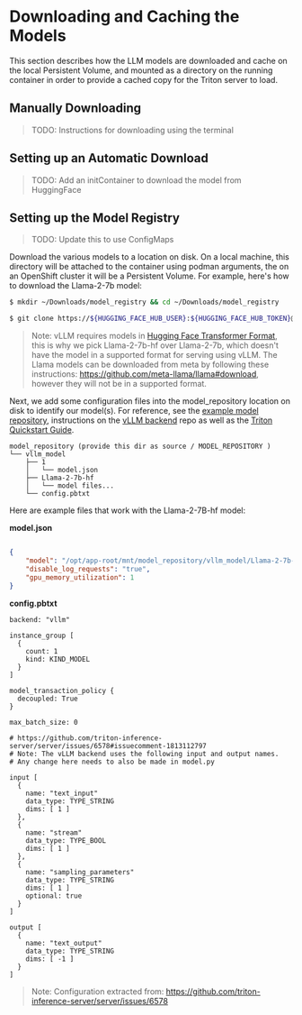 # Downloading and Caching the Models

This section describes how the LLM models are downloaded and cache on the local Persistent Volume, and mounted as a directory on the running container in order to provide a cached copy for the Triton server to load.

## Manually Downloading

> TODO: Instructions for downloading using the terminal

## Setting up an Automatic Download

> TODO: Add an initContainer to download the model from HuggingFace

## Setting up the Model Registry

> TODO: Update this to use ConfigMaps

Download the various models to a location on disk. On a local machine, this directory will be attached to the container using podman arguments, the on an OpenShift cluster it will be a Persistent Volume. For example, here's how to download the Llama-2-7b model:
```sh
$ mkdir ~/Downloads/model_registry && cd ~/Downloads/model_registry

$ git clone https://${HUGGING_FACE_HUB_USER}:${HUGGING_FACE_HUB_TOKEN}@huggingface.co/meta-llama/Llama-2-7b-hf 
```

> Note: vLLM requires models in [Hugging Face Transformer Format](https://docs.vllm.ai/en/stable/models/supported_models.html#supported-models), this is why we pick Llama-2-7b-hf over Llama-2-7b, which doesn't have the model in a supported format for serving using vLLM. The Llama models can be downloaded from meta by following these instructions: https://github.com/meta-llama/llama#download, however they will not be in a supported format.

Next, we add some configuration files into the model_repository location on disk to identify our model(s). For reference, see the [example model repository](https://github.com/triton-inference-server/vllm_backend/tree/main/samples/model_repository), instructions on the [vLLM backend](https://github.com/triton-inference-server/vllm_backend/blob/main/README.md#using-the-vllm-backend) repo as well as the [Triton Quickstart Guide](https://github.com/triton-inference-server/tutorials/blob/main/Quick_Deploy/vLLM/README.md#step-1-prepare-your-model-repository).

```
model_repository (provide this dir as source / MODEL_REPOSITORY )
└── vllm_model
    ├── 1
    │   └── model.json
    ├── Llama-2-7b-hf
    │   └── model files...
    └── config.pbtxt
```

Here are example files that work with the Llama-2-7B-hf model:

**model.json**
```json

{
    "model": "/opt/app-root/mnt/model_repository/vllm_model/Llama-2-7b-hf",
    "disable_log_requests": "true",
    "gpu_memory_utilization": 1
}
```

**config.pbtxt**
```
backend: "vllm"

instance_group [
  {
    count: 1
    kind: KIND_MODEL
  }
]

model_transaction_policy {
  decoupled: True
}

max_batch_size: 0

# https://github.com/triton-inference-server/server/issues/6578#issuecomment-1813112797
# Note: The vLLM backend uses the following input and output names.
# Any change here needs to also be made in model.py

input [
  {
    name: "text_input"
    data_type: TYPE_STRING
    dims: [ 1 ]
  },
  {
    name: "stream"
    data_type: TYPE_BOOL
    dims: [ 1 ]
  },
  {
    name: "sampling_parameters"
    data_type: TYPE_STRING
    dims: [ 1 ]
    optional: true
  }
]

output [
  {
    name: "text_output"
    data_type: TYPE_STRING
    dims: [ -1 ]
  }
]
```

> Note: Configuration extracted from: https://github.com/triton-inference-server/server/issues/6578